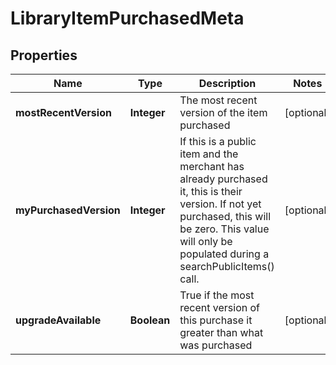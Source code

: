 

# LibraryItemPurchasedMeta


## Properties

| Name | Type | Description | Notes |
|------------ | ------------- | ------------- | -------------|
|**mostRecentVersion** | **Integer** | The most recent version of the item purchased |  [optional] |
|**myPurchasedVersion** | **Integer** | If this is a public item and the merchant has already purchased it, this is their version.  If not yet purchased, this will be zero.  This value will only be populated during a searchPublicItems() call. |  [optional] |
|**upgradeAvailable** | **Boolean** | True if the most recent version of this purchase it greater than what was purchased |  [optional] |



